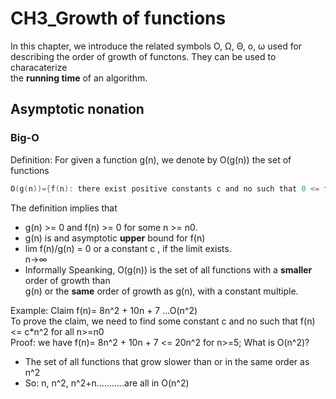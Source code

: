 # CH3_Growth of functions
In this chapter, we introduce the related symbols O, Ω, Θ, o, ω used for  
describing the order of growth of functons. They can be used to characaterize  
the **running time** of an algorithm.
## Asymptotic nonation
### Big-O
Definition: For given a function g(n), we denote by O(g(n)) the set of functions
```c
O(g(n))={f(n): there exist positive constants c and no such that 0 <= f(n) <= c*g(n) for all n>=n0}
```
The definition implies that
* g(n) >= 0 and f(n) >= 0 for some n >= n0.
* g(n) is and asymptotic **upper** bound for f(n)
* lim f(n)/g(n) = 0 or a constant c , if the limit exists.  
  n→∞  
* Informally Speanking, O(g(n)) is the set of all functions with a **smaller** order of growth than  
    g(n) or the **same** order of growth as g(n), with a constant multiple.

Example: Claim f(n)= 8n^2 + 10n + 7 ...O(n^2)  
To prove the claim, we need to find some constant c and no such that f(n) <= c*n^2 for all n>=n0  
Proof: we have f(n)= 8n^2 + 10n + 7 <= 20n^2 for n>=5;
What is O(n^2)?
* The set of all functions that grow slower than or in the same order as n^2
* So: n, n^2, n^2+n...........are all in O(n^2) 

### 

